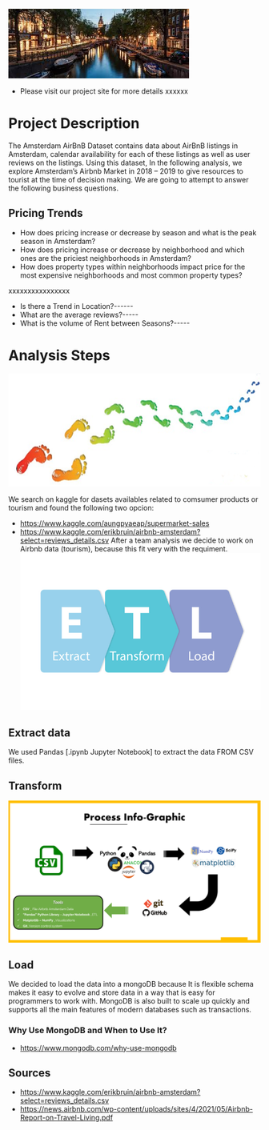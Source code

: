 ![](Images/Amsterdam.jpeg)

* Please visit our project site for more details xxxxxx

# Project Description

The Amsterdam AirBnB Dataset contains data about AirBnB listings in Amsterdam, calendar availability for each of these listings as well as user reviews on the listings. Using this dataset, In the following analysis, we explore Amsterdam’s Airbnb Market in 2018 – 2019 to give resources to tourist at the time of decision making. We are going to attempt to answer the following business questions.

## Pricing Trends

* How does pricing increase or decrease by season and what is the peak season in Amsterdam?
* How does pricing increase or decrease by neighborhood and which ones are the priciest neighborhoods in Amsterdam?
* How does property types within neighborhoods impact price for the most expensive neighborhoods and most common property types?

xxxxxxxxxxxxxxxx
* Is there a Trend in Location?------
* What are the average reviews?-----
* What is the volume of Rent between Seasons?-----


# Analysis Steps
![](Images/steps.png)

We search on kaggle for dasets availables related to comsumer products or tourism and found the following two opcion: 

 * https://www.kaggle.com/aungpyaeap/supermarket-sales
 * https://www.kaggle.com/erikbruin/airbnb-amsterdam?select=reviews_details.csv
After a team analysis we decide to work on Airbnb data (tourism), because this fit very with the requiment.
![](Images/ETL.jpg)
## Extract data
We used Pandas [.ipynb Jupyter Notebook] to extract the data FROM CSV files.


## Transform
![](Images/Info_graphic.png)


## Load
We decided to load the data into a mongoDB because It is flexible schema makes it easy to evolve and store data in a way that is easy for programmers to work with. MongoDB is also built to scale up quickly and supports all the main features of modern databases such as transactions. 

### Why Use MongoDB and When to Use It?
* https://www.mongodb.com/why-use-mongodb


## Sources

* https://www.kaggle.com/erikbruin/airbnb-amsterdam?select=reviews_details.csv
* https://news.airbnb.com/wp-content/uploads/sites/4/2021/05/Airbnb-Report-on-Travel-Living.pdf
